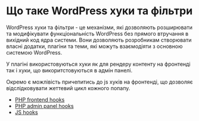 # Що таке WordPress хуки та фільтри

WordPress хуки та фільтри - це механізми, які дозволяють розширювати та модифікувати функціональність WordPress без прямого втручання в вихідний код ядра системи. Вони дозволяють розробникам створювати власні додатки, плагіни та теми, які можуть взаємодіяти з основною системою WordPress.

У плагіні використовуються хуки як для рендеру контенту на фронтенді так і хуки, що викоритстовуються в адмін панелі.

Окремо є можлівість причепитись до js хуків на фронтенді, що дозволяє відслідковувати жеттевий цикл кожного попапу.

* <a href="/01-jet-popup/01-hooks/frontend-hooks.md">PHP frontend hooks</a>
* <a href="/01-jet-popup/01-hooks/admin-hooks.md">PHP admin panel hooks</a>
* <a href="/01-jet-popup/01-hooks/01-js-hooks">JS hooks</a>
